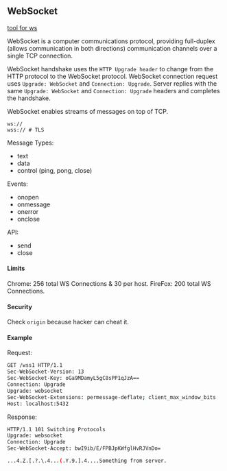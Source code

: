 WebSocket
-

[tool for ws](https://github.com/zaproxy/zaproxy)

WebSocket is a computer communications protocol,
providing full-duplex (allows communication in both directions) communication channels over a single TCP connection.

WebSocket handshake uses the `HTTP Upgrade header` to change from the HTTP protocol to the WebSocket protocol.
WebSocket connection request uses `Upgrade: WebSocket` and `Connection: Upgrade`.
Server replies with the same `Upgrade: WebSocket` and `Connection: Upgrade` headers and completes the handshake.

WebSocket enables streams of messages on top of TCP.

````
ws://
wss:// # TLS
````

Message Types:
* text
* data
* control (ping, pong, close)

Events:

* onopen
* onmessage
* onerror
* onclose

API:

* send
* close

#### Limits

Chrome: 256 total WS Connections & 30 per host.
FireFox: 200 total WS Connections.

#### Security

Check `origin` because hacker can cheat it.

#### Example

Request:

````sh
GET /wss1 HTTP/1.1
Sec-WebSocket-Version: 13
Sec-WebSocket-Key: oGa9MDamyL5gC8sPP1qJzA==
Connection: Upgrade
Upgrade: websocket
Sec-WebSocket-Extensions: permessage-deflate; client_max_window_bits
Host: localhost:5432
````

Response:

````sh
HTTP/1.1 101 Switching Protocols
Upgrade: websocket
Connection: Upgrade
Sec-WebSocket-Accept: bwI9ib/E/FPBJpKWfglHvRJVnDo=

...4.Z.[.?.\.4...(.Y.9.].4....Something from server.
````

